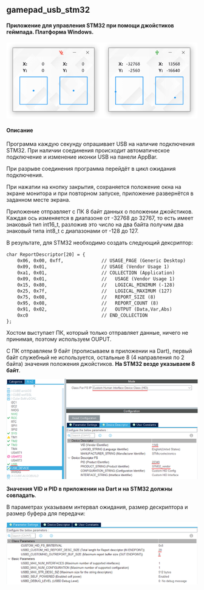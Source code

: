 ## gamepad_usb_stm32  
#### Приложение для управления STM32 при помощи джойстиков геймпада. Платформа Windows.  

<p align="center">
    <img src="git_image/image.png" style="width: 669; height: 267; object-fit: contain">
</p>

#### Описание  

Программа каждую секунду опрашивает USB на наличие подключения STM32. При наличии соединения происходит автоматическое подключение и изменение иконки USB на панели AppBar.  

При разрыве соединения программа перейдёт в цикл ожидания подключения.  

При нажатии на кнопку закрытия, сохраняется положение окна на экране монитора и при повторном запуске, приложение развернётся в заданном месте экрана.  

Приложение отправляет с ПК 8 байт данных о положении джойстиков. Каждая ось изменяется в диапазоне от -32768 до 32767, то есть имеет знаковый тип int16_t, разложив это число на два байта получим два знаковый типа int8_t с диапазонами от -128 до 127.  

В результате, для STM32 необходимо создать следующий дексриптор:  

```
char ReportDescriptor[20] = {
    0x06, 0x00, 0xff,              // USAGE_PAGE (Generic Desktop)
    0x09, 0x01,                    // USAGE (Vendor Usage 1)
    0xa1, 0x01,                    // COLLECTION (Application)
    0x09, 0x01,                    //   USAGE (Vendor Usage 1)
    0x15, 0x80,                    //   LOGICAL_MINIMUM (-128)
    0x25, 0x7f,                    //   LOGICAL_MAXIMUM (127)
    0x75, 0x08,                    //   REPORT_SIZE (8)
    0x95, 0x08,                    //   REPORT_COUNT (8)
    0x91, 0x02,                    //   OUTPUT (Data,Var,Abs)
    0xc0                           // END_COLLECTION
};
```
Хостом выступает ПК, который только отправляет данные, ничего не принимая, поэтому используем OUPUT.  

С ПК отправляем 9 байт (прописываем в приложении на Dart), первый байт служебный не используется, остальные 8 (4 направления по 2 байта) значения положения джойстиков. **На STM32 везде указываем 8 байт**.  

<p align="center">
    <img src="git_image/image1.png" style="width: 900; height: 472; object-fit: contain">
</p>

**Значения VID и PID в приложении на Dart и на STM32 должны совпадать**.  

В параметрах указываем интервал ожидания, размер дескриптора и размер буфера для передачи:  

<p align="center">
    <img src="git_image/image2.png" style="width: 900; height: 292; object-fit: contain">
</p>